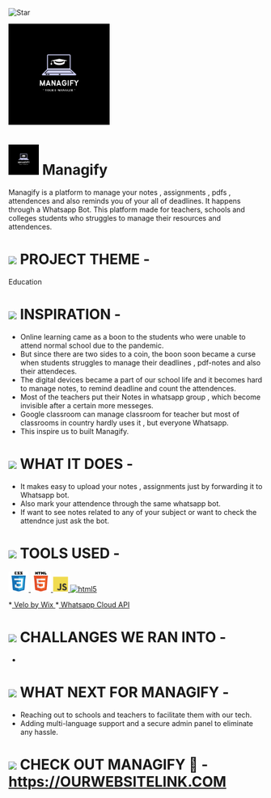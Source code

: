 ![Star ](https://img.shields.io/static/v1?label=%F0%9F%8C%9F&message=Always%20Useful&style=style=flat&color=BC4E99)


<img src="https://github.com/nick-tharwal/Managify11/blob/main/20220904_093833_0000.png" align="center" height="200" width="200">

# <img src="https://github.com/nick-tharwal/Managify11/blob/main/20220904_093833_0000.png" width="60"/> Managify
Managify is a platform to manage your notes , assignments , pdfs , attendences and also reminds you of your all of deadlines. It happens through a Whatsapp Bot.
This platform made for teachers, schools and colleges students who struggles to manage their resources and attendences.

#  <img src="https://emojipedia-us.s3.dualstack.us-west-1.amazonaws.com/thumbs/120/apple/325/artist-palette_1f3a8.png" width="43"/> PROJECT THEME -
Education

# <img src="https://emojipedia-us.s3.amazonaws.com/source/microsoft-teams/337/star-struck_1f929.png" width="45"/> INSPIRATION -
* Online learning came as a boon to the students who were unable to attend normal school due to the pandemic.
* But since there are two sides to a coin, the boon soon became a curse when students struggles to manage their deadlines , pdf-notes and also their attendeces.
* The digital devices became a part of our school life and it becomes hard to manage notes, to remind deadline and count the attendences.
* Most of the teachers put their Notes in whatsapp group , which become invisible after a certain more messeges.
* Google classroom can manage classroom for teacher but most of classrooms in country hardly uses it , but everyone Whatsapp.
* This inspire us to built Managify.

# <img src="https://emojipedia-us.s3.amazonaws.com/source/microsoft-teams/337/face-with-monocle_1f9d0.png" width="43"/> WHAT IT DOES -
* It makes easy to upload your notes , assignments just by forwarding it to Whatsapp bot.
* Also mark your attendence through the same whatsapp bot.
* If want to see notes related to any of your subject or want to check the attendnce just ask the bot.

# <img src="https://emojipedia-us.s3.dualstack.us-west-1.amazonaws.com/thumbs/120/apple/325/gear_2699-fe0f.png" width="43"/> TOOLS USED -
<a href="https://www.w3schools.com/css/" target="_blank" rel="noreferrer"> <img src="https://raw.githubusercontent.com/devicons/devicon/master/icons/css3/css3-original-wordmark.svg" alt="css3" width="40" height="40"/>   <a href="https://www.w3.org/html/" target="_blank" rel="noreferrer"> <img src="https://raw.githubusercontent.com/devicons/devicon/master/icons/html5/html5-original-wordmark.svg" alt="html5" width="40" height="40"/> </a>   <a href="https://developer.mozilla.org/en-US/docs/Web/JavaScript" target="_blank" rel="noreferrer"> <img src="https://raw.githubusercontent.com/devicons/devicon/master/icons/javascript/javascript-original.svg" alt="javascript" width="30" height="30"/> </a>
  <a href="https://replit.com/" target="_blank" rel="noreferrer"> <img src="https://replit.com/public/icons/apple-icon-180.png" alt="html5" width="40" height="40"/> </a>
  

   

*<a href="https://wix.com/velo" target="_blank" rel="noreferrer"> Velo by Wix </a>
*<a href="https://developers.facebook.com/docs/whatsapp/cloud-api" target="_blank" rel="noreferrer"> Whatsapp Cloud API </a>
  
# <img src="https://emojipedia-us.s3.amazonaws.com/source/microsoft-teams/337/exploding-head_1f92f.png" width="43"/> CHALLANGES WE RAN INTO -
*
  
# <img src="https://emojipedia-us.s3.amazonaws.com/source/microsoft-teams/337/thinking-face_1f914.png" width="43"/> WHAT NEXT FOR MANAGIFY -
* Reaching out to schools and teachers to facilitate them with our tech. 
* Adding multi-language support and a secure admin panel to eliminate any hassle.


# <img src="https://media0.giphy.com/media/MLyUJaZN3zlNWtSwDt/giphy.gif" width="53"/> CHECK OUT MANAGIFY 🦅 - https://OURWEBSITELINK.COM

